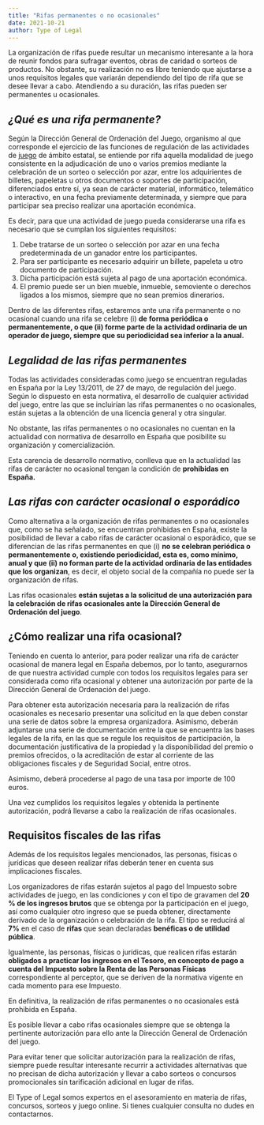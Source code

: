 ```yaml
---
title: "Rifas permanentes o no ocasionales"
date: 2021-10-21
author: Type of Legal
---
```


La organización de rifas puede resultar un mecanismo interesante a la hora de reunir fondos para sufragar eventos, obras de caridad o sorteos de productos. No obstante, su realización no es libre teniendo que ajustarse a unos requisitos legales que variarán dependiendo del tipo de rifa que se desee llevar a cabo. Atendiendo a su duración, las rifas pueden ser permanentes u ocasionales.

**_¿Qué es una rifa permanente?_**
----------------------------------

Según la Dirección General de Ordenación del Juego, organismo al que corresponde el ejercicio de las funciones de regulación de las actividades de [juego](https://es.wikipedia.org/wiki/Juegos_de_azar) de ámbito estatal, se entiende por rifa aquella modalidad de juego consistente en la adjudicación de uno o varios premios mediante la celebración de un sorteo o selección por azar, entre los adquirientes de billetes, papeletas u otros documentos o soportes de participación, diferenciados entre sí, ya sean de carácter material, informático, telemático o interactivo, en una fecha previamente determinada, y siempre que para participar sea preciso realizar una aportación económica.

Es decir, para que una actividad de juego pueda considerarse una rifa es necesario que se cumplan los siguientes requisitos:

1.  Debe tratarse de un sorteo o selección por azar en una fecha predeterminada de un ganador entre los participantes.
2.  Para ser participante es necesario adquirir un billete, papeleta u otro documento de participación.
3.  Dicha participación está sujeta al pago de una aportación económica.
4.  El premio puede ser un bien mueble, inmueble, semoviente o derechos ligados a los mismos, siempre que no sean premios dinerarios.

Dentro de las diferentes rifas, estaremos ante una rifa permanente o no ocasional cuando una rifa se celebre (i) **de** **forma periódica o permanentemente, o que (ii) forme parte de la actividad ordinaria de un operador de juego, siempre que su periodicidad sea inferior a la anual.**

**_Legalidad de las rifas permanentes_**
----------------------------------------

Todas las actividades consideradas como juego se encuentran reguladas en España por la Ley 13/2011, de 27 de mayo, de regulación del juego. Según lo dispuesto en esta normativa, el desarrollo de cualquier actividad del juego, entre las que se incluirían las rifas permanentes o no ocasionales, están sujetas a la obtención de una licencia general y otra singular.

No obstante, las rifas permanentes o no ocasionales no cuentan en la actualidad con normativa de desarrollo en España que posibilite su organización y comercialización.

Esta carencia de desarrollo normativo, conlleva que en la actualidad las rifas de carácter no ocasional tengan la condición de **prohibidas en España.**

**_Las rifas con carácter ocasional o esporádico_** 
----------------------------------------------------

Como alternativa a la organización de rifas permanentes o no ocasionales que, como se ha señalado, se encuentran prohibidas en España, existe la posibilidad de llevar a cabo rifas de carácter ocasional o esporádico, que se diferencian de las rifas permanentes en que (i) **no se celebran periódica o permanentemente o, existiendo periodicidad, esta es, como mínimo, anual y que (ii) no forman parte de la actividad ordinaria de las entidades que los organizan**, es decir, el objeto social de la compañía no puede ser la organización de rifas.

Las rifas ocasionales **están sujetas a la solicitud de una autorización para la celebración de rifas ocasionales ante la Dirección General de Ordenación del juego**.

**¿Cómo realizar una rifa ocasional?**
--------------------------------------

Teniendo en cuenta lo anterior, para poder realizar una rifa de carácter ocasional de manera legal en España debemos, por lo tanto, asegurarnos de que nuestra actividad cumple con todos los requisitos legales para ser considerada como rifa ocasional y obtener una autorización por parte de la Dirección General de Ordenación del juego.

Para obtener esta autorización necesaria para la realización de rifas ocasionales es necesario presentar una solicitud en la que deben constar una serie de datos sobre la empresa organizadora. Asimismo, deberán adjuntarse una serie de documentación entre la que se encuentra las bases legales de la rifa, en las que se regule los requisitos de participación, la documentación justificativa de la propiedad y la disponibilidad del premio o premios ofrecidos, o la acreditación de estar al corriente de las obligaciones fiscales y de Seguridad Social, entre otros.

Asimismo, deberá procederse al pago de una tasa por importe de 100 euros.

Una vez cumplidos los requisitos legales y obtenida la pertinente autorización, podrá llevarse a cabo la realización de rifas ocasionales.

Requisitos fiscales de las rifas
--------------------------------

Además de los requisitos legales mencionados, las personas, físicas o jurídicas que deseen realizar rifas deberán tener en cuenta sus implicaciones fiscales.

Los organizadores de rifas estarán sujetos al pago del Impuesto sobre actividades de juego, en las condiciones y con el tipo de gravamen del **20 % de los ingresos brutos** que se obtenga por la participación en el juego, así como cualquier otro ingreso que se pueda obtener, directamente derivado de la organización o celebración de la rifa. El tipo se reducirá al **7%** en el caso de **rifas** que sean declaradas **benéficas o de utilidad pública**.

Igualmente, las personas, físicas o jurídicas, que realicen rifas estarán **obligados a practicar los ingresos en el Tesoro, en concepto de pago a cuenta del Impuesto sobre la Renta de las Personas Físicas** correspondiente al perceptor, que se deriven de la normativa vigente en cada momento para ese Impuesto.

En definitiva, la realización de rifas permanentes o no ocasionales está prohibida en España.

Es posible llevar a cabo rifas ocasionales siempre que se obtenga la pertinente autorización para ello ante la Dirección General de Ordenación del juego.

Para evitar tener que solicitar autorización para la realización de rifas, siempre puede resultar interesante recurrir a actividades alternativas que no precisan de dicha autorización y llevar a cabo sorteos o concursos promocionales sin tarificación adicional en lugar de rifas.

El Type of Legal somos expertos en el asesoramiento en materia de rifas, concursos, sorteos y juego online. Si tienes cualquier consulta no dudes en contactarnos.
